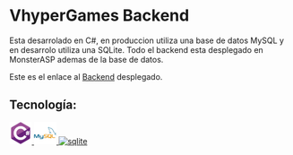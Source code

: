 # VhyperGames Backend

Esta desarrolado en C#, en produccion utiliza una base de datos MySQL y en desarrolo utiliza una SQLite. Todo el backend esta desplegado en MonsterASP ademas de la base de datos.

Este es el enlace al [Backend](https://vhypergames.runasp.net/api/) desplegado.

## Tecnología:

<a href="https://www.w3schools.com/cs/" target="_blank" rel="noreferrer"> <img src="https://raw.githubusercontent.com/devicons/devicon/master/icons/csharp/csharp-original.svg" alt="csharp" width="40" height="40"/> </a> <a href="https://www.mysql.com/" target="_blank" rel="noreferrer"> <img src="https://raw.githubusercontent.com/devicons/devicon/master/icons/mysql/mysql-original-wordmark.svg" alt="mysql" width="40" height="40"/> </a> <a href="https://www.sqlite.org/" target="_blank" rel="noreferrer"> <img src="https://www.vectorlogo.zone/logos/sqlite/sqlite-icon.svg" alt="sqlite" width="40" height="40"/> </a>